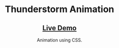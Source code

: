 <h1 align="center">Thunderstorm Animation</h1>
<h2 align="center"><a  href="https://chloe-trn.github.io/thunderstorm-animation/"  target="_blank">Live Demo</a></h2>
<p align="center"> Animation using CSS.</p>
